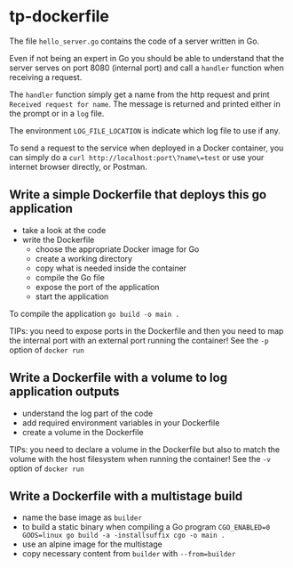 # tp-dockerfile

The file `hello_server.go` contains the code of a server written in Go. 

Even if not being an expert in Go you should be able to understand that the server serves on port 8080 (internal port) and call a `handler` function when receiving a request.

The `handler` function simply get a name from the http request and print `Received request for name`. The message is returned and printed either in the prompt or in a `log` file.

The environment `LOG_FILE_LOCATION` is indicate which log file to use if any.

To send a request to the service when deployed in a Docker container, you can simply do a `curl http://localhost:port\?name\=test` or use your internet browser directly, or Postman.

## Write a simple Dockerfile that deploys this go application

- take a look at the code
- write the Dockerfile
	- choose the appropriate Docker image for Go
	- create a working directory
	- copy what is needed inside the container
	- compile the Go file
	- expose the port of the application
	- start the application

To compile the application `go build -o main .`

TIPs: you need to expose ports in the Dockerfile and then you need to map the internal port with an external port running the container! See the `-p` option of `docker run`

## Write a Dockerfile with a volume to log application outputs

- understand the log part of the code
- add required environment variables in your Dockerfile 
- create a volume in the Dockerfile

TIPs: you need to declare a volume in the Dockerfile but also to match the volume with the host filesystem when running the container! See the `-v` option of `docker run`

## Write a Dockerfile with a multistage build

- name the base image as `builder`
- to build a static binary when compiling a Go program `CGO_ENABLED=0 GOOS=linux go build -a -installsuffix cgo -o main .`
- use an alpine image for the multistage
- copy necessary content from `builder` with `--from=builder`
